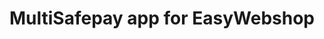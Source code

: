---
title : "MultiSafepay app for EasyWebshop"
meta_title: "EasyWebshop integration - MultiSafepay Documentation Center"
layout: 'single'
meta_description: "MultiSafepay app for EasyWebshop. Easily integrate MultiSafepay payment solutions into your EasyWebshop platform with the free app."
logo: "/logo/Integrations/EasyWebshop.svg"
weight: 10
title_short: "EasyWebshop"
description_short: "Easily integrate MultiSafepay payment solutions into your EasyWebshop platform with the free app."
description: "Easily integrate MultiSafepay payment solutions into your EasyWebshop platform with the free app.<br>
This app is managed by our partner EasyWebshop. For support, please contact [EasyWebshop](https://www.easywebshop.com/software/contact) directly. 
If you would like to integrate the MultiSafepay plugin for EasyWebshop, please contact our Integration Team at <integration@multisafepay.com>"
layout: 'single'
---